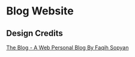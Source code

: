 # Blog Website

## Design Credits

[The Blog - A Web Personal Blog By Faqih Sopyan](https://www.figma.com/community/file/1235152009438565697)